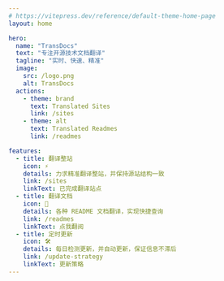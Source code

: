 ```yaml
---
# https://vitepress.dev/reference/default-theme-home-page
layout: home

hero:
  name: "TransDocs"
  text: "专注开源技术文档翻译"
  tagline: "实时、快速、精准"
  image:
    src: /logo.png
    alt: TransDocs
  actions:
    - theme: brand
      text: Translated Sites
      link: /sites
    - theme: alt
      text: Translated Readmes
      link: /readmes

features:
  - title: 翻译整站
    icon: ⚡️
    details: 力求精准翻译整站，并保持源站结构一致
    link: /sites
    linkText: 已完成翻译站点
  - title: 翻译文档
    icon: 🖖
    details: 各种 README 文档翻译，实现快捷查询
    link: /readmes
    linkText: 点我翻阅
  - title: 定时更新
    icon: 🛠️
    details: 每日检测更新，并自动更新，保证信息不滞后
    link: /update-strategy
    linkText: 更新策略
---
```


